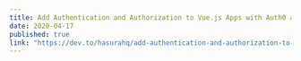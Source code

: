 ```yaml
---
title: Add Authentication and Authorization to Vue.js Apps with Auth0 and GraphQL
date: 2020-04-17
published: true
link: "https://dev.to/hasurahq/add-authentication-and-authorization-to-vue-js-apps-with-auth0-and-graphql-45ob"
---
```

